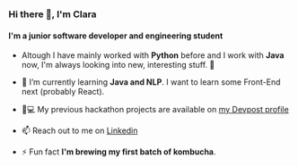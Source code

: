 ### Hi there 👋, I'm Clara

#### I'm a junior software developer and engineering student

- Altough I have mainly worked with **Python** before and I work with **Java** now, I'm always looking into new, interesting stuff. 👀

- 🌱 I’m currently learning **Java and NLP**. I want to learn some Front-End next (probably React).

- 👩💻 My previous hackathon projects are available on [my Devpost profile](https://devpost.com/crullr99)

- 📫 Reach out to me on [Linkedin](https://www.linkedin.com/in/clara-rull/)

- ⚡ Fun fact **I'm brewing my first batch of kombucha**.
